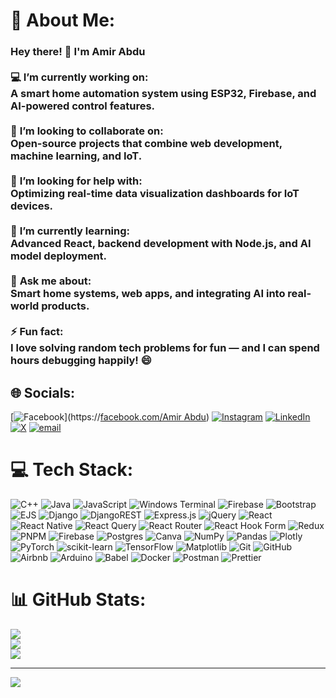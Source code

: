 # 💫 About Me:
### Hey there! 👋 I'm Amir Abdu  <br><br>💻 **I’m currently working on:**  <br>A smart home automation system using ESP32, Firebase, and AI-powered control features.  <br><br>🤝 **I’m looking to collaborate on:**  <br>Open-source projects that combine web development, machine learning, and IoT.  <br><br>🧠 **I’m looking for help with:**  <br>Optimizing real-time data visualization dashboards for IoT devices.  <br><br>🌱 **I’m currently learning:**  <br>Advanced React, backend development with Node.js, and AI model deployment.  <br><br>💬 **Ask me about:**  <br>Smart home systems, web apps, and integrating AI into real-world products.  <br><br>⚡ **Fun fact:**  <br>I love solving random tech problems for fun — and I can spend hours debugging happily! 😄


## 🌐 Socials:
[![Facebook](https://img.shields.io/badge/Facebook-%231877F2.svg?logo=Facebook&logoColor=white)](https://[facebook.com/Amir Abdu](https://facebook.com/share/1BMncDkyRi/?mibextid=wwXIfr)) [![Instagram](https://img.shields.io/badge/Instagram-%23E4405F.svg?logo=Instagram&logoColor=white)](https://instagram.com/amiroo_1738) [![LinkedIn](https://img.shields.io/badge/LinkedIn-%230077B5.svg?logo=linkedin&logoColor=white)](https://linkedin.com/in/amir-abdu) [![X](https://img.shields.io/badge/X-black.svg?logo=X&logoColor=white)](https://x.com/amiroo1738) [![email](https://img.shields.io/badge/Email-D14836?logo=gmail&logoColor=white)](mailto:amirabdu.com@gmail.com) 

# 💻 Tech Stack:
![C++](https://img.shields.io/badge/c++-%2300599C.svg?style=for-the-badge&logo=c%2B%2B&logoColor=white) ![Java](https://img.shields.io/badge/java-%23ED8B00.svg?style=for-the-badge&logo=openjdk&logoColor=white) ![JavaScript](https://img.shields.io/badge/javascript-%23323330.svg?style=for-the-badge&logo=javascript&logoColor=%23F7DF1E) ![Windows Terminal](https://img.shields.io/badge/Windows%20Terminal-%234D4D4D.svg?style=for-the-badge&logo=windows-terminal&logoColor=white) ![Firebase](https://img.shields.io/badge/firebase-%23039BE5.svg?style=for-the-badge&logo=firebase) ![Bootstrap](https://img.shields.io/badge/bootstrap-%238511FA.svg?style=for-the-badge&logo=bootstrap&logoColor=white) ![EJS](https://img.shields.io/badge/ejs-%23B4CA65.svg?style=for-the-badge&logo=ejs&logoColor=black) ![Django](https://img.shields.io/badge/django-%23092E20.svg?style=for-the-badge&logo=django&logoColor=white) ![DjangoREST](https://img.shields.io/badge/DJANGO-REST-ff1709?style=for-the-badge&logo=django&logoColor=white&color=ff1709&labelColor=gray) ![Express.js](https://img.shields.io/badge/express.js-%23404d59.svg?style=for-the-badge&logo=express&logoColor=%2361DAFB) ![jQuery](https://img.shields.io/badge/jquery-%230769AD.svg?style=for-the-badge&logo=jquery&logoColor=white) ![React](https://img.shields.io/badge/react-%2320232a.svg?style=for-the-badge&logo=react&logoColor=%2361DAFB) ![React Native](https://img.shields.io/badge/react_native-%2320232a.svg?style=for-the-badge&logo=react&logoColor=%2361DAFB) ![React Query](https://img.shields.io/badge/-React%20Query-FF4154?style=for-the-badge&logo=react%20query&logoColor=white) ![React Router](https://img.shields.io/badge/React_Router-CA4245?style=for-the-badge&logo=react-router&logoColor=white) ![React Hook Form](https://img.shields.io/badge/React%20Hook%20Form-%23EC5990.svg?style=for-the-badge&logo=reacthookform&logoColor=white) ![Redux](https://img.shields.io/badge/redux-%23593d88.svg?style=for-the-badge&logo=redux&logoColor=white) ![PNPM](https://img.shields.io/badge/pnpm-%234a4a4a.svg?style=for-the-badge&logo=pnpm&logoColor=f69220) ![Firebase](https://img.shields.io/badge/firebase-a08021?style=for-the-badge&logo=firebase&logoColor=ffcd34) ![Postgres](https://img.shields.io/badge/postgres-%23316192.svg?style=for-the-badge&logo=postgresql&logoColor=white) ![Canva](https://img.shields.io/badge/Canva-%2300C4CC.svg?style=for-the-badge&logo=Canva&logoColor=white) ![NumPy](https://img.shields.io/badge/numpy-%23013243.svg?style=for-the-badge&logo=numpy&logoColor=white) ![Pandas](https://img.shields.io/badge/pandas-%23150458.svg?style=for-the-badge&logo=pandas&logoColor=white) ![Plotly](https://img.shields.io/badge/Plotly-%233F4F75.svg?style=for-the-badge&logo=plotly&logoColor=white) ![PyTorch](https://img.shields.io/badge/PyTorch-%23EE4C2C.svg?style=for-the-badge&logo=PyTorch&logoColor=white) ![scikit-learn](https://img.shields.io/badge/scikit--learn-%23F7931E.svg?style=for-the-badge&logo=scikit-learn&logoColor=white) ![TensorFlow](https://img.shields.io/badge/TensorFlow-%23FF6F00.svg?style=for-the-badge&logo=TensorFlow&logoColor=white) ![Matplotlib](https://img.shields.io/badge/Matplotlib-%23ffffff.svg?style=for-the-badge&logo=Matplotlib&logoColor=black) ![Git](https://img.shields.io/badge/git-%23F05033.svg?style=for-the-badge&logo=git&logoColor=white) ![GitHub](https://img.shields.io/badge/github-%23121011.svg?style=for-the-badge&logo=github&logoColor=white) ![Airbnb](https://img.shields.io/badge/Airbnb-%23ff5a5f.svg?style=for-the-badge&logo=Airbnb&logoColor=white) ![Arduino](https://img.shields.io/badge/-Arduino-00979D?style=for-the-badge&logo=Arduino&logoColor=white) ![Babel](https://img.shields.io/badge/Babel-F9DC3e?style=for-the-badge&logo=babel&logoColor=black) ![Docker](https://img.shields.io/badge/docker-%230db7ed.svg?style=for-the-badge&logo=docker&logoColor=white) ![Postman](https://img.shields.io/badge/Postman-FF6C37?style=for-the-badge&logo=postman&logoColor=white) ![Prettier](https://img.shields.io/badge/prettier-%23F7B93E.svg?style=for-the-badge&logo=prettier&logoColor=black)
# 📊 GitHub Stats:
![](https://github-readme-stats.vercel.app/api?username=AmirCrude&theme=dark&hide_border=false&include_all_commits=false&count_private=false)<br/>
![](https://nirzak-streak-stats.vercel.app/?user=AmirCrude&theme=dark&hide_border=false)<br/>
![](https://github-readme-stats.vercel.app/api/top-langs/?username=AmirCrude&theme=dark&hide_border=false&include_all_commits=false&count_private=false&layout=compact)

---
[![](https://visitcount.itsvg.in/api?id=AmirCrude&icon=0&color=0)](https://visitcount.itsvg.in)

<!-- Proudly created with GPRM ( https://gprm.itsvg.in ) -->
